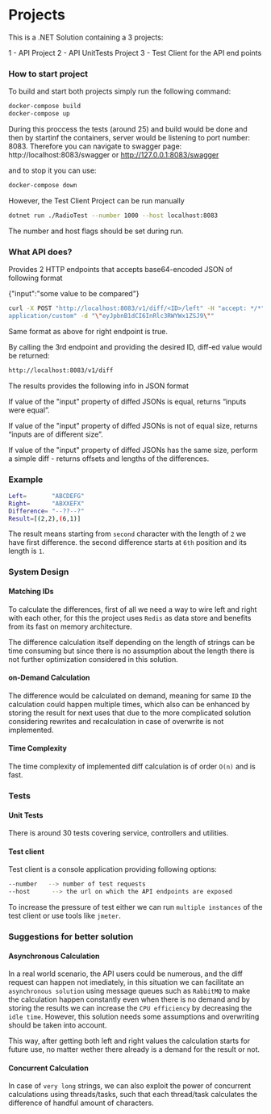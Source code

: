  # Projects


This is a .NET Solution containing a 3 projects:

1 -  API Project
2 -  API UnitTests Project 
3 -  Test Client for the API end points





### How to start project


To build and start both projects simply run the following command:

```bash
docker-compose build
docker-compose up
```
During this proccess the tests (around 25) and build would be done and then by startinf the containers, server would be listening to port number: 8083. Therefore you can navigate to swagger page: http://localhost:8083/swagger or http://127.0.0.1:8083/swagger

and to stop it you can use:
```bash
docker-compose down
```

However, the Test Client Project can be run manually

```bash
dotnet run ./RadioTest --number 1000 --host localhost:8083
```
The number and host flags should be set during run.



### What API does?

Provides 2 HTTP endpoints that accepts base64-encoded JSON of following format

{"input":"some value to be compared"}

```bash
curl -X POST "http://localhost:8083/v1/diff/<ID>/left" -H "accept: */*" -H "Content-Type:
application/custom" -d "\"eyJpbnB1dCI6InRlc3RWYWx1ZSJ9\""
```
Same format as above for right endpoint is true.

By calling the 3rd endpoint and providing the desired ID, diff-ed value would be returned:

```bash
http://localhost:8083/v1/diff
```
The results provides the following info in JSON format

If value of the "input" property of diffed JSONs is equal, returns “inputs were equal”.

If value of the "input" property of diffed JSONs is not of equal size, returns “inputs are of different size”.

If value of the "input" property of diffed JSONs has the same size, perform a simple diff - returns offsets and lengths of the differences.



### Example

```bash
Left=       "ABCDEFG"
Right=      "ABXXEFX"
Difference= "--??--?"
Result=[(2,2),(6,1)]
```
The result means starting from `second` character with the length of `2` we have first difference. the second difference starts at `6th` position and its length is `1`.

### System Design

#### Matching IDs
To calculate the differences, first of all we need a way to wire left and right with each other, for this the project uses `Redis` as data store and benefits from its fast on memory architecture. 

The difference calculation itself depending on the length of strings can be time consuming but since there is no assumption about the length there is not further optimization considered in this solution.

#### on-Demand Calculation
The difference would be calculated on demand, meaning for same `ID` the calculation could happen multiple times, which also can be enhanced by storing the result for next uses that due to the more complicated solution considering rewrites and recalculation in case of overwrite is not implemented.



#### Time Complexity
The time complexity of implemented diff calculation is of order `O(n)` and is fast.


### Tests
#### Unit Tests 
There is around 30 tests covering service, controllers and utilities.
#### Test client
Test client is a console application providing following options:
```bash
--number   --> number of test requests
--host      --> the url on which the API endpoints are exposed
```
To increase the pressure of test either we can run `multiple instances` of the test client or use tools like `jmeter`.
### Suggestions for better solution

#### Asynchronous Calculation

In a real world scenario, the API users could be 
numerous, and the diff request can happen not imediately, in this situation we can facilitate an `asynchronous solution` using message queues such as `RabbitMQ` to make the calculation happen constantly even when there is no demand and by storing the results we can increase the `CPU efficiency` by decreasing the `idle time`. However, this solution needs some assumptions and overwriting should be taken into account.

This way, after getting both left and right values the calculation starts for future use, no matter wether there already is a demand for the result or not.

#### Concurrent Calculation

In case of `very long` strings, we can also exploit the power of concurrent calculations using threads/tasks, such that each thread/task calculates the difference of handful amount of characters.


